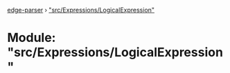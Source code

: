 [edge-parser](../README.md) › ["src/Expressions/LogicalExpression"](_src_expressions_logicalexpression_.md)

# Module: "src/Expressions/LogicalExpression"



